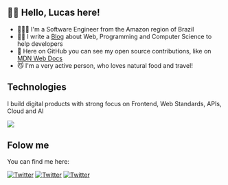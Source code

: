 ## 👋🏻 Hello, Lucas here!

- 👨🏼‍💻 I'm a Software Engineer from the Amazon region of Brazil
- ✍🏻 I write a [Blog](https://dev.to/lucasm) about Web, Programming and Computer Science to help developers
- 🦾 Here on GitHub you can see my open source contributions, like on [MDN Web Docs](https://github.com/mdn/)
- 😼 I'm a very active person, who loves natural food and travel!

## Technologies 

I build digital products with strong focus on Frontend, Web Standards, APIs, Cloud and AI

<p>
  <a href="https://lucasm.dev">
    <img src="https://skillicons.dev/icons?i=typescript,css,react,webpack,docker,postgres,vscode,azure,c,html,git,aws,linux,javascript" />
  </a>
</p>

## Folow me

You can find me here:

[![Twitter](https://skillicons.dev/icons?i=twitter)](https://twitter.com/lucasmezs)
[![Twitter](https://skillicons.dev/icons?i=linkedin)](https://linkedin.com/in/lucasmezs)
[![Twitter](https://skillicons.dev/icons?i=devto)](https://dev.to/lucasm)
